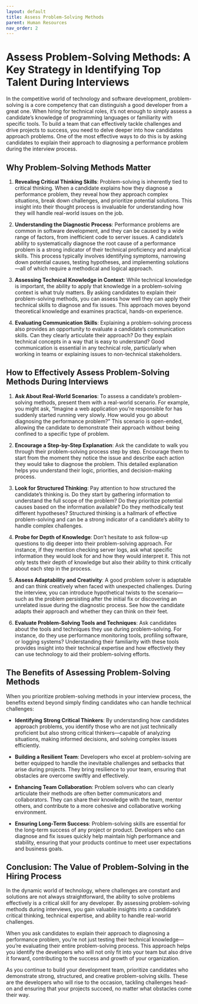 ```yaml
---
layout: default
title: Assess Problem-Solving Methods
parent: Human Resources
nav_order: 2
---
```

# Assess Problem-Solving Methods: A Key Strategy in Identifying Top Talent During Interviews

In the competitive world of technology and software development, problem-solving is a core competency that can distinguish a good developer from a great one. When hiring for technical roles, it’s not enough to simply assess a candidate’s knowledge of programming languages or familiarity with specific tools. To build a team that can effectively tackle challenges and drive projects to success, you need to delve deeper into how candidates approach problems. One of the most effective ways to do this is by asking candidates to explain their approach to diagnosing a performance problem during the interview process.

## Why Problem-Solving Methods Matter

1. **Revealing Critical Thinking Skills**:
   Problem-solving is inherently tied to critical thinking. When a candidate explains how they diagnose a performance problem, they reveal how they approach complex situations, break down challenges, and prioritize potential solutions. This insight into their thought process is invaluable for understanding how they will handle real-world issues on the job.

2. **Understanding the Diagnostic Process**:
   Performance problems are common in software development, and they can be caused by a wide range of factors, from inefficient code to server issues. A candidate’s ability to systematically diagnose the root cause of a performance problem is a strong indicator of their technical proficiency and analytical skills. This process typically involves identifying symptoms, narrowing down potential causes, testing hypotheses, and implementing solutions—all of which require a methodical and logical approach.

3. **Assessing Technical Knowledge in Context**:
   While technical knowledge is important, the ability to apply that knowledge in a problem-solving context is what truly matters. By asking candidates to explain their problem-solving methods, you can assess how well they can apply their technical skills to diagnose and fix issues. This approach moves beyond theoretical knowledge and examines practical, hands-on experience.

4. **Evaluating Communication Skills**:
   Explaining a problem-solving process also provides an opportunity to evaluate a candidate’s communication skills. Can they clearly articulate their approach? Do they explain technical concepts in a way that is easy to understand? Good communication is essential in any technical role, particularly when working in teams or explaining issues to non-technical stakeholders.

## How to Effectively Assess Problem-Solving Methods During Interviews

1. **Ask About Real-World Scenarios**:
   To assess a candidate’s problem-solving methods, present them with a real-world scenario. For example, you might ask, “Imagine a web application you’re responsible for has suddenly started running very slowly. How would you go about diagnosing the performance problem?” This scenario is open-ended, allowing the candidate to demonstrate their approach without being confined to a specific type of problem.

2. **Encourage a Step-by-Step Explanation**:
   Ask the candidate to walk you through their problem-solving process step by step. Encourage them to start from the moment they notice the issue and describe each action they would take to diagnose the problem. This detailed explanation helps you understand their logic, priorities, and decision-making process.

3. **Look for Structured Thinking**:
   Pay attention to how structured the candidate’s thinking is. Do they start by gathering information to understand the full scope of the problem? Do they prioritize potential causes based on the information available? Do they methodically test different hypotheses? Structured thinking is a hallmark of effective problem-solving and can be a strong indicator of a candidate’s ability to handle complex challenges.

4. **Probe for Depth of Knowledge**:
   Don’t hesitate to ask follow-up questions to dig deeper into their problem-solving approach. For instance, if they mention checking server logs, ask what specific information they would look for and how they would interpret it. This not only tests their depth of knowledge but also their ability to think critically about each step in the process.

5. **Assess Adaptability and Creativity**:
   A good problem solver is adaptable and can think creatively when faced with unexpected challenges. During the interview, you can introduce hypothetical twists to the scenario—such as the problem persisting after the initial fix or discovering an unrelated issue during the diagnostic process. See how the candidate adapts their approach and whether they can think on their feet.

6. **Evaluate Problem-Solving Tools and Techniques**:
   Ask candidates about the tools and techniques they use during problem-solving. For instance, do they use performance monitoring tools, profiling software, or logging systems? Understanding their familiarity with these tools provides insight into their technical expertise and how effectively they can use technology to aid their problem-solving efforts.

## The Benefits of Assessing Problem-Solving Methods

When you prioritize problem-solving methods in your interview process, the benefits extend beyond simply finding candidates who can handle technical challenges:

- **Identifying Strong Critical Thinkers**: By understanding how candidates approach problems, you identify those who are not just technically proficient but also strong critical thinkers—capable of analyzing situations, making informed decisions, and solving complex issues efficiently.

- **Building a Resilient Team**: Developers who excel at problem-solving are better equipped to handle the inevitable challenges and setbacks that arise during projects. They bring resilience to your team, ensuring that obstacles are overcome swiftly and effectively.

- **Enhancing Team Collaboration**: Problem solvers who can clearly articulate their methods are often better communicators and collaborators. They can share their knowledge with the team, mentor others, and contribute to a more cohesive and collaborative working environment.

- **Ensuring Long-Term Success**: Problem-solving skills are essential for the long-term success of any project or product. Developers who can diagnose and fix issues quickly help maintain high performance and stability, ensuring that your products continue to meet user expectations and business goals.

## Conclusion: The Value of Problem-Solving in the Hiring Process

In the dynamic world of technology, where challenges are constant and solutions are not always straightforward, the ability to solve problems effectively is a critical skill for any developer. By assessing problem-solving methods during interviews, you gain valuable insights into a candidate’s critical thinking, technical expertise, and ability to handle real-world challenges.

When you ask candidates to explain their approach to diagnosing a performance problem, you’re not just testing their technical knowledge—you’re evaluating their entire problem-solving process. This approach helps you identify the developers who will not only fit into your team but also drive it forward, contributing to the success and growth of your organization.

As you continue to build your development team, prioritize candidates who demonstrate strong, structured, and creative problem-solving skills. These are the developers who will rise to the occasion, tackling challenges head-on and ensuring that your projects succeed, no matter what obstacles come their way.